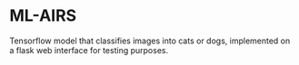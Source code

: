 # ML-AIRS
Tensorflow model that classifies images into cats or dogs, implemented on a flask web interface for testing purposes.
